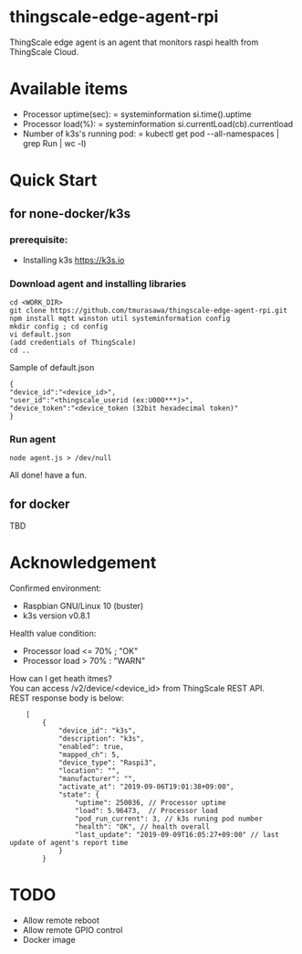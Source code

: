 # thingscale-edge-agent-rpi
ThingScale edge agent is an agent that monitors raspi health from ThingScale Cloud.

# Available items
* Processor uptime(sec): = systeminformation si.time().uptime
* Processor load(%): = systeminformation si.currentLoad(cb).currentload
* Number of k3s's running pod: = kubectl get pod --all-namespaces | grep Run | wc -l)

# Quick Start
## for none-docker/k3s
### prerequisite:
* Installing k3s <https://k3s.io>

### Download agent and installing libraries  

    cd <WORK_DIR>
    git clone https://github.com/tmurasawa/thingscale-edge-agent-rpi.git
    npm install mqtt winston util systeminformation config
    mkdir config ; cd config
    vi default.json
    (add credentials of ThingScale)
    cd ..

Sample of default.json

    {
    "device_id":"<device_id>",
    "user_id":"<thingscale_userid (ex:U000***)>",
    "device_token":"<device_token (32bit hexadecimal token)"
    }

   
### Run agent  
`node agent.js > /dev/null`

All done! have a fun.


## for docker
TBD

# Acknowledgement
Confirmed environment:  
* Raspbian GNU/Linux 10 (buster)
* k3s version v0.8.1

Health value condition:  
* Processor load <= 70% ; "OK"
* Processor load > 70% : "WARN"

How can I get heath itmes?  
You can access /v2/device/<device_id> from ThingScale REST API.  
REST response body is below:  
```
    [
        {
            "device_id": "k3s",
            "description": "k3s",
            "enabled": true,
            "mapped_ch": 5,
            "device_type": "Raspi3",
            "location": "",
            "manufacturer": "",
            "activate_at": "2019-09-06T19:01:38+09:00",
            "state": {
                "uptime": 250036, // Processor uptime
                "load": 5.96473,  // Processor load
                "pod_run_current": 3, // k3s runing pod number
                "health": "OK", // health overall
                "last_update": "2019-09-09T16:05:27+09:00" // last update of agent's report time
            }
        }
```


# TODO
* Allow remote reboot
* Allow remote GPIO control
* Docker image

